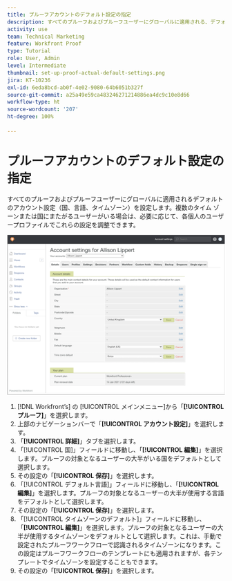 ```yaml
---
title: プルーフアカウントのデフォルト設定の指定
description: すべてのプルーフおよびプルーフユーザーにグローバルに適用される、デフォルトのアカウント設定を行う方法を説明します。
activity: use
team: Technical Marketing
feature: Workfront Proof
type: Tutorial
role: User, Admin
level: Intermediate
thumbnail: set-up-proof-actual-default-settings.png
jira: KT-10236
exl-id: 6eda8bcd-ab0f-4e02-9080-64b6051b327f
source-git-commit: a25a49e59ca483246271214886ea4dc9c10e8d66
workflow-type: ht
source-wordcount: '207'
ht-degree: 100%

---
```


# プルーフアカウントのデフォルト設定の指定

すべてのプルーフおよびプルーフユーザーにグローバルに適用されるデフォルトのアカウント設定（国、言語、タイムゾーン）を設定します。複数のタイム ゾーンまたは国にまたがるユーザーがいる場合は、必要に応じて、各個人のユーザープロファイルでこれらの設定を調整できます。

![プルーフ用アカウント設定ウィンドウ](assets/proof-system-setups-default-account-settings.png)

1. [!DNL Workfront’s] の [!UICONTROL メインメニュー]から「**[!UICONTROL プルーフ]**」を選択します。
1. 上部のナビゲーションバーで「**[!UICONTROL アカウント設定]**」を選択します。
1. 「**[!UICONTROL 詳細]**」タブを選択します。
1. 「[!UICONTROL 国]」フィールドに移動し、「**[!UICONTROL 編集]**」を選択します。プルーフの対象となるユーザーの大半がいる国をデフォルトとして選択します。
1. その設定の「**[!UICONTROL 保存]**」を選択します。
1. 「[!UICONTROL デフォルト言語]」フィールドに移動し、「**[!UICONTROL 編集]**」を選択します。プルーフの対象となるユーザーの大半が使用する言語をデフォルトとして選択します。
1. その設定の「**[!UICONTROL 保存]**」を選択します。
1. 「[!UICONTROL タイムゾーンのデフォルト]」フィールドに移動し、「**[!UICONTROL 編集]**」を選択します。プルーフの対象となるユーザーの大半が使用するタイムゾーンをデフォルトとして選択します。これは、手動で設定されたプルーフワークフローで認識されるタイムゾーンになります。この設定はプルーフワークフローのテンプレートにも適用されますが、各テンプレートでタイムゾーンを設定することもできます。
1. その設定の「**[!UICONTROL 保存]**」を選択します。
